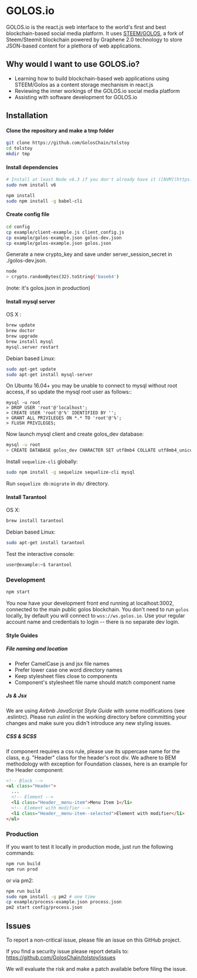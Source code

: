 # GOLOS.io

GOLOS.io is the react.js web interface to the world's first and best blockchain-based social media platform.  It uses [STEEM/GOLOS](https://github.com/GolosChain/golos), a fork of Steem/Steemit blockchain powered by Graphene 2.0 technology to store JSON-based content for a plethora of web applications.   

## Why would I want to use GOLOS.io?
* Learning how to build blockchain-based web applications using STEEM/Golos as a content storage mechanism in react.js
* Reviewing the inner workings of the GOLOS.io social media platform
* Assisting with software development for GOLOS.io

## Installation

#### Clone the repository and make a tmp folder
```bash
git clone https://github.com/GolosChain/tolstoy
cd tolstoy
mkdir tmp
```

#### Install dependencies

```bash
# Install at least Node v6.3 if you don't already have it ([NVM](https://github.com/creationix/nvm) recommended)
sudo nvm install v6

npm install
sudo npm install -g babel-cli
```

#### Create config file


```bash
cd config
cp example/client-example.js client_config.js
cp example/golos-example.json golos-dev.json
cp example/golos-example.json golos.json
```

Generate a new crypto_key and save under server_session_secret in ./golos-dev.json.

```bash
node
> crypto.randomBytes(32).toString('base64')
```

(note: it's golos.json in production)

#### Install mysql server

OS X :

```bash
brew update
brew doctor
brew upgrade
brew install mysql
mysql.server restart
```

Debian based Linux:

```bash
sudo apt-get update
sudo apt-get install mysql-server
```

On Ubuntu 16.04+ you may be unable to connect to mysql without root access, if
so update the mysql root user as follows::

```
mysql -u root
> DROP USER 'root'@'localhost';
> CREATE USER 'root'@'%' IDENTIFIED BY '';
> GRANT ALL PRIVILEGES ON *.* TO 'root'@'%';
> FLUSH PRIVILEGES;
```

Now launch mysql client and create golos_dev database:
```bash
mysql -u root
> CREATE DATABASE golos_dev CHARACTER SET utf8mb4 COLLATE utf8mb4_unicode_ci;
```

Install `sequelize-cli` globally:

```bash
sudo npm install -g sequelize sequelize-cli mysql
```

Run `sequelize db:migrate` in `db/` directory.

#### Install Tarantool

OS X:

```bash
brew install tarantool
```

Debian based Linux:

```bash
sudo apt-get install tarantool
```

Test the interactive console:

```bash
user@example:~$ tarantool
```

### Development

```bash
npm start
```

You now have your development front end running at localhost:3002, connected to the main public golos blockchain. You don't need to run ```golos``` locally, by default you will connect to ```wss://ws.golos.io```.  Use your regular account name and credentials to login -- there is no separate dev login.

#### Style Guides

##### File naming and location

- Prefer CamelCase js and jsx file names
- Prefer lower case one word directory names
- Keep stylesheet files close to components
- Component's stylesheet file name should match component name

##### Js & Jsx
We are using _Airbnb JavaScript Style Guide_ with some modifications (see .eslintrc).
Please run _eslint_ in the working directory before committing your changes and make sure you didn't introduce any new styling issues.

##### CSS & SCSS
If component requires a css rule, please use its uppercase name for the class, e.g. "Header" class for the header's root div.
We adhere to BEM methodology with exception for Foundation classes, here is an example for the Header component:

```html
<!-- Block -->
<ul class="Header">
  ...
  <!-- Element -->
  <li class="Header__menu-item">Menu Item 1</li>
  <!-- Element with modifier -->
  <li class="Header__menu-item--selected">Element with modifier</li>
</ul>
```

### Production

If you want to test it locally in production mode, just run the following commands:

```bash
npm run build
npm run prod
```

or via pm2:

```bash
npm run build
sudo npm install -g pm2 # one time
cp example/process-example.json process.json
pm2 start config/process.json
```


## Issues

To report a non-critical issue, please file an issue on this GitHub project.

If you find a security issue please report details to: https://github.com/GolosChain/tolstoy/issues

We will evaluate the risk and make a patch available before filing the issue.
